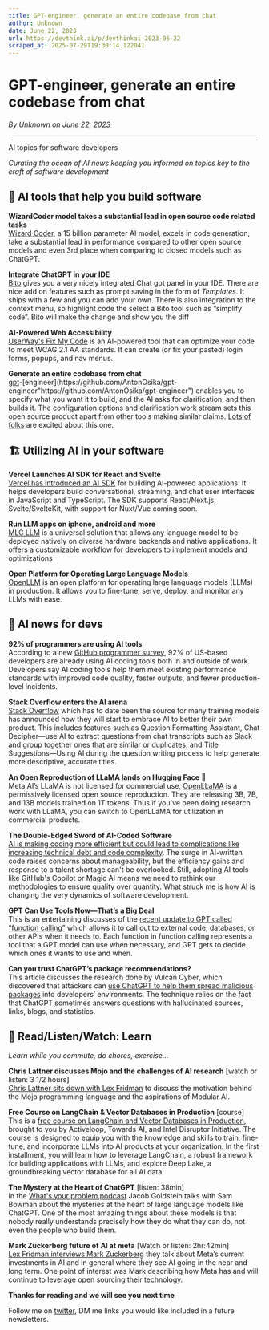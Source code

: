 ```yaml
---
title: GPT-engineer, generate an entire codebase from chat
author: Unknown
date: June 22, 2023
url: https://devthink.ai/p/devthinkai-2023-06-22
scraped_at: 2025-07-29T19:30:14.122041
---
```


# GPT-engineer, generate an entire codebase from chat

*By Unknown on June 22, 2023*

---

AI topics for software developers

*Curating the ocean of AI news keeping you informed on topics key to the craft of software development*



## 🧰 AI tools that help you build software

**WizardCoder model takes a substantial lead in open source code related tasks**  
[Wizard Coder]("https://github.com/nlpxucan/WizardLM/tree/main/WizardCoder"), a 15 billion parameter AI model, excels in code generation, take a substantial lead in performance compared to other open source models and even 3rd place when comparing to closed models such as ChatGPT.

**Integrate ChatGPT in your IDE**  
[Bito]("https://bito.ai/") gives you a very nicely integrated Chat gpt panel in your IDE. There are nice add on features such as prompt saving in the form of *Templates*. It ships with a few and you can add your own. There is also integration to the context menu, so highlight code the select a Bito tool such as “simplify code”. Bito will make the change and show you the diff

**AI-Powered Web Accessibility**  
[UserWay's Fix My Code]("https://userway.org/fixmycode") is an AI-powered tool that can optimize your code to meet WCAG 2.1 AA standards. It can create (or fix your pasted) login forms, popups, and nav menus.

**Generate an entire codebase from chat**  
[gpt]("https://github.com/AntonOsika/gpt-engineer")-[engineer](https://github.com/AntonOsika/gpt-engineer"https://github.com/AntonOsika/gpt-engineer") enables you to specify what you want it to build, and the AI asks for clarification, and then builds it. The configuration options and clarification work stream sets this open source product apart from other tools making similar claims. [Lots of folks](https://www.youtube.com/results?search_query=%22gpt-engineer%22&utm_source=devthink.ai&utm_medium=referral&utm_campaign=gpt-engineer-generate-an-entire-codebase-from-chat "https://www.youtube.com/results?search_query=%22gpt-engineer%22&utm_source=devthink.ai&utm_medium=referral&utm_campaign=gpt-engineer-generate-an-entire-codebase-from-chat") are excited about this one.

## 🏗️ Utilizing AI in your software

**Vercel Launches AI SDK for React and Svelte**  
[Vercel has introduced an AI SDK]("https://vercel.com/blog/introducing-the-vercel-ai-sdk") for building AI-powered applications. It helps developers build conversational, streaming, and chat user interfaces in JavaScript and TypeScript. The SDK supports React/Next.js, Svelte/SvelteKit, with support for Nuxt/Vue coming soon.

**Run LLM apps on iphone, android and more**  
[MLC LLM]("https://github.com/mlc-ai/mlc-llm") is a universal solution that allows any language model to be deployed natively on diverse hardware backends and native applications. It offers a customizable workflow for developers to implement models and optimizations

**Open Platform for Operating Large Language Models**  
[OpenLLM]("https://github.com/bentoml/OpenLLM") is an open platform for operating large language models (LLMs) in production. It allows you to fine-tune, serve, deploy, and monitor any LLMs with ease.

## 📰 AI news for devs

**92% of programmers are using AI tools**  
According to a new [GitHub programmer survey]("https://www.zdnet.com/article/github-developer-survey-finds-92-of-programmers-using-ai-tools/"), 92% of US-based developers are already using AI coding tools both in and outside of work. Developers say AI coding tools help them meet existing performance standards with improved code quality, faster outputs, and fewer production-level incidents.

**Stack Overflow enters the AI arena**  
[Stack Overflow]("https://stackoverflow.co/labs/") which has to date been the source for many training models has announced how they will start to embrace AI to better their own product. This includes features such as Question Formatting Assistant, Chat Decipher—use AI to extract questions from chat transcripts such as Slack and group together ones that are similar or duplicates, and Title Suggestions—Using AI during the question writing process to help generate more descriptive, accurate titles.

**An Open Reproduction of LLaMA lands on Hugging Face** 🤗  
Meta AI’s LLaMA is not licensed for commercial use, [OpenLLaMA]("https://huggingface.co/openlm-research/open_llama_13b_easylm") is a permissively licensed open source reproduction. They are releasing 3B, 7B, and 13B models trained on 1T tokens. Thus if you've been doing research work with LLaMA, you can switch to OpenLLaMA for utilization in commercial products.

**The Double-Edged Sword of AI-Coded Software**  
[AI is making coding more efficient but could lead to complications like increasing technical debt and code complexity]("https://archive.ph/2023.05.31-215650/https://www.wsj.com/amp/articles/ai-is-writing-code-now-for-companies-that-is-good-and-bad-6f19ecdc"). The surge in AI-written code raises concerns about manageability, but the efficiency gains and response to a talent shortage can't be overlooked. Still, adopting AI tools like GitHub's Copilot or Magic AI means we need to rethink our methodologies to ensure quality over quantity. What struck me is how AI is changing the very dynamics of software development.

**GPT Can Use Tools Now—That’s a Big Deal**  
This is an entertaining discusses of the [recent update to GPT called “function calling”]("https://every.to/chain-of-thought/gpt-4-can-use-tools-now-that-s-a-big-deal") which allows it to call out to external code, databases, or other APIs when it needs to. Each function in function calling represents a tool that a GPT model can use when necessary, and GPT gets to decide which ones it wants to use and when.

**Can you trust ChatGPT’s package recommendations?**  
This article discusses the research done by Vulcan Cyber, which discovered that attackers can [use ChatGPT to help them spread malicious packages]("https://vulcan.io/blog/ai-hallucinations-package-risk/") into developers’ environments. The technique relies on the fact that ChatGPT sometimes answers questions with hallucinated sources, links, blogs, and statistics.

## 🏫 Read/Listen/Watch: Learn

*Learn while you commute, do chores, exercise…*

**Chris Lattner discusses Mojo and the challenges of AI research** [watch or listen: 3 1/2 hours]  
[Chris Lattner sits down with Lex Fridman]("https://youtu.be/pdJQ8iVTwj8") to discuss the motivation behind the Mojo programming language and the aspirations of Modular AI.

**Free Course on LangChain & Vector Databases in Production** [course]  
This is a [free course on LangChain and Vector Databases in Production]("https://learn.activeloop.ai/courses/langchain"), brought to you by Activeloop, Towards AI, and Intel Disruptor Initiative. The course is designed to equip you with the knowledge and skills to train, fine-tune, and incorporate LLMs into AI products at your organization. In the first installment, you will learn how to leverage LangChain, a robust framework for building applications with LLMs, and explore Deep Lake, a groundbreaking vector database for all AI data.

**The Mystery at the Heart of ChatGPT** [listen: 38min]   
In the [What's your problem podcast]("https://www.pushkin.fm/podcasts/whats-your-problem/the-mystery-at-the-heart-of-chatgpt") Jacob Goldstein talks with Sam Bowman about the mysteries at the heart of large language models like ChatGPT. One of the most amazing things about these models is that nobody really understands precisely how they do what they can do, not even the people who build them.

**Mark Zuckerberg future of AI at meta** [Watch or listen: 2hr:42min]  
[Lex Fridman interviews Mark Zuckerberg]("https://youtu.be/Ff4fRgnuFgQ") they talk about Meta’s current investments in AI and in general where they see AI going in the near and long term. One point of interest was Mark describing how Meta has and will continue to leverage open sourcing their technology.



**Thanks for reading and we will see you next time**

Follow me on [twitter]("https://twitter.com/devthinkai"), DM me links you would like included in a future newsletters.
